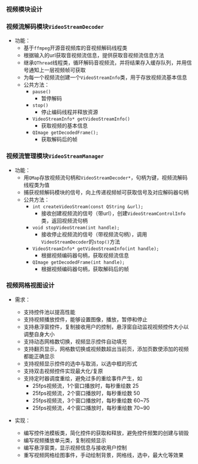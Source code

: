 ### 视频模块设计

### 视频流解码模块`VideoStreamDecoder`
- 功能：
    - 基于`ffmpeg`开源音视频库的音视频解码线程类
    - 根据输入的url获取音视频流信息，提供获取音视频流信息方法
    - 继承`QThread`线程类，循环解码音视频流，并将结果存入缓存队列，并用信号通知上一层视频帧可获取
    - 为每一个视频流创建一个`VideoStreamInfo`类，用于存放视频流基本信息
    - 公共方法：
        - `pause()`
            - 暂停解码
        - `stop()`
            - 停止编码线程并释放资源
        - `VideoStreamInfo* getVideoStreamInfo()`
            - 获取视频的基本信息
        - `QImage getDecodedFrame();`
            - 获取解码后的帧

### 视频流管理模块`VideoStreamManager`
- 功能：
    - 用`QMap`存放视频流句柄和`VideoStreamDecoder*`，句柄为键，视频流解码线程类为值
    - 捕获视频解码模块的信号，向上传递视频帧可获取信号及对应解码器句柄
    - 公共方法：
        - `int createVideoStream(const QString &url);`
            - 接收创建视频流的信号（带url），创建`VideoStreamControlInfo`类，返回视频流句柄
        - `void stopVideoStream(int handle);` 
            - 接收停止视频流的信号（带视频流句柄），调用`VideoStreamDecoder`的`stop()`方法
        - `VideoStreamInfo* getVideoStreamInfo(int handle);`
            - 根据视频编码器句柄，获取视频流信息
        - `QImage getDecodedFrame(int handle);`
            - 根据视频编码器句柄，获取解码后的帧

### 视频网格视图设计
- 需求：
    - 支持控件池以提高性能
    - 支持视频播放控件，能够设置图像，播放，暂停和停止
    - 支持悬浮窗控件，复制接收用户的控制，悬浮窗自动监视视频控件大小以调整自身大小
    - 支持动态网格数切换，视频显示控件自动填充
    - 支持翻页显示，网格数切换或视频数超出当前页，添加页数使添加的视频都能正确显示
    - 支持视频显示控件的选中与取消，以选中框的形式
    - 支持双击视频控件实现最大化/复原
    - 支持定时器调度重绘，避免过多的重绘事件产生，如
        - 25fps视频流，1个窗口播放时，每秒重绘数 25
        - 25fps视频流，2个窗口播放时，每秒重绘数 50
        - 25fps视频流，3个窗口播放时，每秒重绘数 60~75
        - 25fps视频流，4个窗口播放时，每秒重绘数 70~90

- 实现：
    - 编写控件池模板类，简化控件的获取和释放，避免控件频繁的创建与销毁
    - 编写视频播放单元类，复制视频显示
    - 编写悬浮窗类，显示视频信息与接收用户控制
    - 重写视频网格绘图事件，手动绘制背景，网格线，选中，最大化等效果

